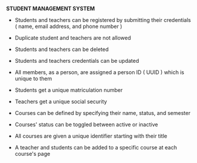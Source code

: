 **STUDENT MANAGEMENT SYSTEM**

- Students and teachers can be registered by submitting their credentials ( name, email address, and phone number )

- Duplicate student and teachers are not allowed 

- Students and teachers can be deleted

- Students and teachers credentials can be updated



- All members, as a person, are assigned a person ID ( UUID ) which is unique to them

- Students get a unique matriculation number 

- Teachers get a unique social security 



- Courses can be defined by specifying their name, status, and semester

- Courses' status can be toggled between active or inactive

- All courses are given a unique identifier starting with their title 

- A teacher and students can be added to a specific course at each course's page
